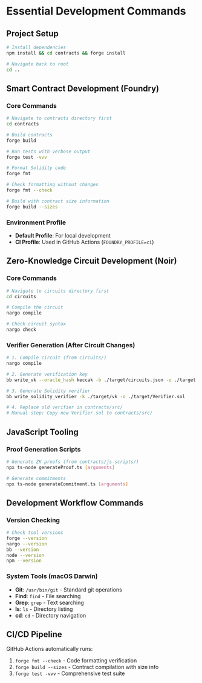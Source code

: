 # Essential Development Commands

## Project Setup
```bash
# Install dependencies
npm install && cd contracts && forge install

# Navigate back to root
cd ..
```

## Smart Contract Development (Foundry)

### Core Commands
```bash
# Navigate to contracts directory first
cd contracts

# Build contracts
forge build

# Run tests with verbose output
forge test -vvv

# Format Solidity code
forge fmt

# Check formatting without changes
forge fmt --check

# Build with contract size information
forge build --sizes
```

### Environment Profile
- **Default Profile**: For local development
- **CI Profile**: Used in GitHub Actions (`FOUNDRY_PROFILE=ci`)

## Zero-Knowledge Circuit Development (Noir)

### Core Commands
```bash
# Navigate to circuits directory first
cd circuits

# Compile the circuit
nargo compile

# Check circuit syntax
nargo check
```

### Verifier Generation (After Circuit Changes)
```bash
# 1. Compile circuit (from circuits/)
nargo compile

# 2. Generate verification key
bb write_vk --oracle_hash keccak -b ./target/circuits.json -o ./target

# 3. Generate Solidity verifier
bb write_solidity_verifier -k ./target/vk -o ./target/Verifier.sol

# 4. Replace old verifier in contracts/src/
# Manual step: Copy new Verifier.sol to contracts/src/
```

## JavaScript Tooling

### Proof Generation Scripts
```bash
# Generate ZK proofs (from contracts/js-scripts/)
npx ts-node generateProof.ts [arguments]

# Generate commitments
npx ts-node generateCommitment.ts [arguments]
```

## Development Workflow Commands

### Version Checking
```bash
# Check tool versions
forge --version
nargo --version
bb --version
node --version
npm --version
```

### System Tools (macOS Darwin)
- **Git**: `/usr/bin/git` - Standard git operations
- **Find**: `find` - File searching
- **Grep**: `grep` - Text searching  
- **ls**: `ls` - Directory listing
- **cd**: `cd` - Directory navigation

## CI/CD Pipeline
GitHub Actions automatically runs:
1. `forge fmt --check` - Code formatting verification
2. `forge build --sizes` - Contract compilation with size info
3. `forge test -vvv` - Comprehensive test suite